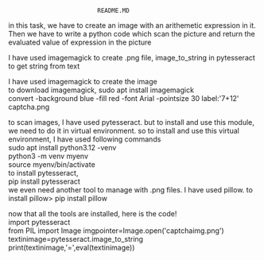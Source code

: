                              README.MD                                       
in this task, we have to create an image with an arithemetic expression in it.
Then we have to write a python code which scan the picture and return the
evaluated value of expression in the picture


I have used imagemagick to create .png file, image_to_string in pytesseract
to get string from text


I have used imagemagick to create the image <br>
to download imagemagick, sudo apt install imagemagick <br>
convert -background blue -fill red -font Arial -pointsize 30 label:'7+12' captcha.png <br>


to scan images, I have used pytesseract. but to install and use this module, we
need to do it in virtual environment. so to install and use this virtual environment,
 I have used following commands<br>
sudo apt install python3.12 -venv<br>
python3 -m venv myenv<br>
source myenv/bin/activate<br>
to install pytesseract,<br>
pip install pytesseract<br>
we even need another tool to manage with .png files. I have used pillow. to install pillow>
pip install pillow<br>


now that all the tools are installed, here is the code!<br>
import pytesseract<br>
from PIL import Image
imgpointer=Image.open('captchaimg.png')
textinimage=pytesseract.image_to_string
print(textinimage,'=',eval(textinimage))


